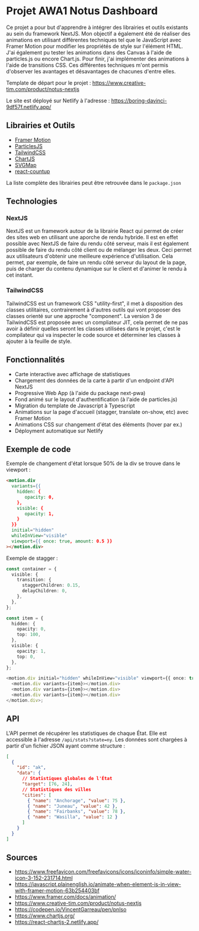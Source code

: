 # Projet AWA1 Notus Dashboard

Ce projet a pour but d'apprendre à intégrer des librairies et outils existants au sein du framework NextJS. Mon objectif a également été de réaliser des animations en utilisant différentes techniques tel que le JavaScript avec Framer Motion pour modifier les propriétés de style sur l'élément HTML. J'ai également pu tester les animations dans des Canvas à l'aide de particles.js ou encore Chart.js. Pour finir, j'ai implémenter des animations à l'aide de transitions CSS. Ces différentes techniques m'ont permis d'observer les avantages et désavantages de chacunes d'entre elles.

Template de départ pour le projet : https://www.creative-tim.com/product/notus-nextjs

Le site est déployé sur Netlify à l'adresse : https://boring-davinci-9df57f.netlify.app/

## Librairies et Outils

- [Framer Motion](https://www.framer.com/motion/)
- [ParticlesJS](https://vincentgarreau.com/particles.js/)
- [TailwindCSS](https://tailwindcss.com/)
- [ChartJS](https://www.chartjs.org/)
- [SVGMap](https://github.com/StephanWagner/svgMap)
- [react-countup](https://www.npmjs.com/package/react-countup)

La liste complète des librairies peut être retrouvée dans le `package.json`

## Technologies

### NextJS

NextJS est un framework autour de la librairie React qui permet de créer des sites web en utilisant une aporche de rendu hybride. Il est en effet possible avec NextJS de faire du rendu côté serveur, mais il est également possible de faire du rendu côté client ou de mélanger les deux. Ceci permet aux utilisateurs d'obtenir une meilleure expérience d'utilisation. Cela permet, par exemple, de faire un rendu côté serveur du layout de la page, puis de charger du contenu dynamique sur le client et d'animer le rendu à cet instant.

### TailwindCSS

TailwindCSS est un framework CSS "utility-first", il met à disposition des classes utilitaires, contrairement à d'autres outils qui vont proposer des classes orienté sur une approche "component". La version 3 de TailwindCSS est proposée avec un compliateur JIT, cela permet de ne pas avoir à définir quelles seront les classes utilisées dans le projet, c'est le compilateur qui va inspecter le code source et déterminer les classes à ajouter à la feuille de style.

## Fonctionnalités

- Carte interactive avec affichage de statistiques
- Chargement des données de la carte à partir d'un endpoint d'API NextJS
- Progressive Web App (à l'aide du package next-pwa)
- Fond animé sur le layout d'authentification (à l'aide de particles.js)
- Migration du template de Javascript à Typescript
- Animations sur la page d'accueil (stagger, translate on-show, etc) avec Framer Motion
- Animations CSS sur changement d'état des éléments (hover par ex.)
- Déployment automatique sur Netlify

## Exemple de code

Exemple de changement d'état lorsque 50% de la div se trouve dans le viewport :

```html
<motion.div
  variants={{
    hidden: {
       opacity: 0,
    },
    visible: {
       opacity: 1,
    }
  }}
  initial="hidden"
  whileInView="visible"
  viewport={{ once: true, amount: 0.5 }}
></motion.div>
```

Exemple de stagger :

```typescript
const container = {
  visible: {
    transition: {
      staggerChildren: 0.15,
      delayChildren: 0,
    },
  },
};

const item = {
  hidden: {
    opacity: 0,
    top: 100,
  },
  visible: {
    opacity: 1,
    top: 0,
  },
};

<motion.div initial="hidden" whileInView="visible" viewport={{ once: true }}>
  <motion.div variants={item}></motion.div>
  <motion.div variants={item}></motion.div>
  <motion.div variants={item}></motion.div>
</motion.div>;
```

## API

L'API permet de récupérer les statistiques de chaque État. Elle est accessible à l'adresse `/api/stats?state=ny`. Les données sont chargées à partir d'un fichier JSON ayant comme structure :

```json
[
  {
    "id": "ak",
    "data": {
      // Statistiques globales de l'État
      "target": [76, 24],
      // Statistiques des villes
      "cities": [
        { "name": "Anchorage", "value": 75 },
        { "name": "Juneau", "value": 42 },
        { "name": "Fairbanks", "value": 78 },
        { "name": "Wasilla", "value": 12 }
      ]
    }
  }
]
```

## Sources

- https://www.freefavicon.com/freefavicons/icons/iconinfo/simple-water-icon-3-152-231714.html
- https://javascript.plainenglish.io/animate-when-element-is-in-view-with-framer-motion-63b254403bf
- https://www.framer.com/docs/animation/
- https://www.creative-tim.com/product/notus-nextjs
- https://codepen.io/VincentGarreau/pen/pnlso
- https://www.chartjs.org/
- https://react-chartjs-2.netlify.app/
